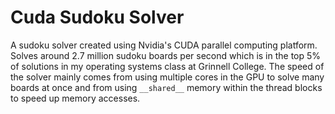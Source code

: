 # Cuda Sudoku Solver
A sudoku solver created using Nvidia's CUDA parallel computing platform. 
Solves around 2.7 million sudoku boards per second which is in the top 5% of solutions in my operating systems class at Grinnell College.
The speed of the solver mainly comes from using multiple cores in the GPU to solve many boards at once and from using `__shared__` memory within the thread blocks to speed up memory accesses.
